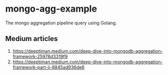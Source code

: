 # mongo-agg-example
The mongo aggregation pipeline query using Golang.

## Medium articles
1. https://deeptiman.medium.com/deep-dive-into-mongodb-aggregation-framework-25978d3319f9
2. https://deeptiman.medium.com/deep-dive-into-mongodb-aggregation-framework-part-ii-8845ad936de6
